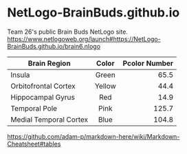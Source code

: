 # NetLogo-BrainBuds.github.io
Team 26's public Brain Buds NetLogo site.
https://www.netlogoweb.org/launch#https://NetLogo-BrainBuds.github.io/brain6.nlogo

| Brain Region        | Color           | Pcolor Number  |
| ------------- |:-------------:| -----:|
| Insula | Green      |    65.5 |
| Orbitofrontal Cortex      | Yellow | 44.4 |
| Hippocampal Gyrus      | Red      |   14.9 |
| Temporal Pole | Pink     |    125.7 |
| Medial Temporal Cortex | Blue      |    104.8 |

https://github.com/adam-p/markdown-here/wiki/Markdown-Cheatsheet#tables
